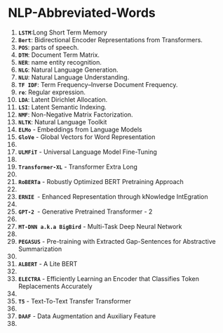 # NLP-Abbreviated-Words

<ol>
<li><b><code>LSTM</code></b>:Long Short Term Memory</li>
<li><b><code>Bert</code></b>: Bidirectional Encoder Representations from Transformers.</li>
<li><b><code>POS</code></b>: parts of speech.</li>
<li><b><code>DTM</code></b>: Document Term Matrix.</li>
<li><b><code>NER</code></b>: name entity recognition.</li>
<li><b><code>NLG</code></b>: Natural Language Generation.</li>
<li><b><code>NLU</code></b>: Natural Language Understanding.</li>
<li><b><code>TF IDF</code></b>: Term Frequency–Inverse Document Frequency.</li>
<li><b><code>re</code></b>: Regular expression.</li>
<li><b><code>LDA</code></b>: Latent Dirichlet Allocation.</li>
<li><b><code>LSI</code></b>: Latent Semantic Indexing.</li>
<li><b><code>NMF</code></b>: Non-Negative Matrix Factorization.</li>
<li><b><code>NLTK</code></b>: Natural Language Toolkit</li>
<li><b><code>ELMo</code></b> - Embeddings from Language Models</li>
<li><b><code>GloVe</code></b> - Global Vectors for Word Representation<li>
<li><b><code>ULMFiT</code></b> - Universal Language Model Fine-Tuning<li>
<li><b><code>Transformer-XL</code></b> - Transformer Extra Long<li>
<li><b><code>RoBERTa</code></b> - Robustly Optimized BERT Pretraining Approach<li>
<li><b><code>ERNIE </code></b>- Enhanced Representation through kNowledge IntEgration<li>
<li><b><code>GPT-2 </code></b>- Generative Pretrained Transformer - 2<li>
<li><b><code>MT-DNN a.k.a BigBird</code></b> - Multi-Task Deep Neural Network<li>
<li><b><code>PEGASUS</code></b> - Pre-training with Extracted Gap-Sentences for Abstractive Summarization<li>
<li><b><code>ALBERT</code></b> - A Lite BERT<li>
<li><b><code>ELECTRA</code></b> - Efficiently Learning an Encoder that Classifies Token Replacements Accurately<li>
<li><b><code>T5</code></b> - Text-To-Text Transfer Transformer<li>
<li><b><code>DAAF</code></b> - Data Augmentation and Auxiliary Feature<li>

</ol>
